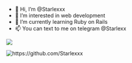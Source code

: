 - 👋 Hi, I’m @Starlexxx
- 👀 I’m interested in web development
- 🌱 I’m currently learning Ruby on Rails
- 📫 You can text to me on telegram @Starlexx

<p align="left">
  <img src="https://github-readme-stats.vercel.app/api/top-langs/?username=Starlexxx&layout=compact&count_private=true&theme=tokyonight" />
</p>

<p align="left">
  <img src="https://komarev.com/ghpvc/?username=Starlexxx" alt="https://github.com/Starlexxx" />
</p>
<!---
Starlexxx/Starlexxx is a ✨ special ✨ repository because its `README.md` (this file) appears on your GitHub profile.
You can click the Preview link to take a look at your changes.
--->
